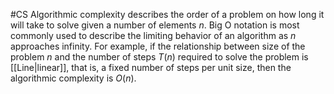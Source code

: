 #CS
Algorithmic complexity describes the order of a problem on how long it will take to solve given a number of elements $n$. Big O notation is most commonly used to describe the limiting behavior of an algorithm as $n$ approaches infinity. For example, if the relationship between size of the problem $n$ and the number of steps $T(n)$ required to solve the problem is [[Line|linear]], that is, a fixed number of steps per unit size, then the algorithmic complexity is $O(n)$.